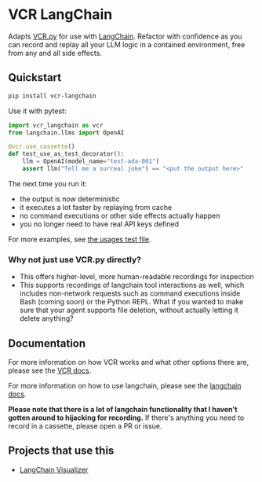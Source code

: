 # VCR LangChain

Adapts [VCR.py](https://github.com/kevin1024/vcrpy) for use with [LangChain](https://github.com/hwchase17/langchain). Refactor with confidence as you can record and replay all your LLM logic in a contained environment, free from any and all side effects.

## Quickstart

```bash
pip install vcr-langchain
```

Use it with pytest:

```python
import vcr_langchain as vcr
from langchain.llms import OpenAI

@vcr.use_cassette()
def test_use_as_test_decorator():
    llm = OpenAI(model_name="text-ada-001")
    assert llm("Tell me a surreal joke") == "<put the output here>"
```

The next time you run it:

- the output is now deterministic
- it executes a lot faster by replaying from cache
- no command executions or other side effects actually happen
- you no longer need to have real API keys defined

For more examples, see [the usages test file](tests/test_usage.py).

### Why not just use VCR.py directly?

- This offers higher-level, more human-readable recordings for inspection
- This supports recordings of langchain tool interactions as well, which includes non-network requests such as command executions inside Bash (coming soon) or the Python REPL. What if you wanted to make sure that your agent supports file deletion, without actually letting it delete anything?

## Documentation

For more information on how VCR works and what other options there are, please see the [VCR docs](https://vcrpy.readthedocs.io/en/latest/index.html).

For more information on how to use langchain, please see the [langchain docs](https://langchain.readthedocs.io/en/latest/).

**Please note that there is a lot of langchain functionality that I haven't gotten around to hijacking for recording.** If there's anything you need to record in a cassette, please open a PR or issue.

## Projects that use this

- [LangChain Visualizer](https://github.com/amosjyng/langchain-visualizer)

